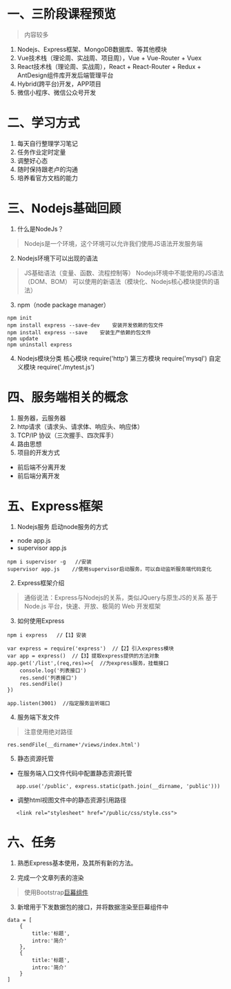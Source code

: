 
# 一、三阶段课程预览
> 内容较多
1. Nodejs、Express框架、MongoDB数据库、等其他模块
2. Vue技术栈（理论周、实战周、项目周），Vue + Vue-Router + Vuex
3. React技术栈（理论周、实战周），React + React-Router + Redux + AntDesign组件库开发后端管理平台
4. Hybrid(跨平台)开发，APP项目
5. 微信小程序、微信公众号开发

# 二、学习方式
1. 每天自行整理学习笔记 
2. 任务作业定时定量 
3. 调整好心态 
4. 随时保持跟老卢的沟通
5. 培养看官方文档的能力

# 三、Nodejs基础回顾
1. 什么是NodeJs？
> Nodejs是一个环境，这个环境可以允许我们使用JS语法开发服务端

2. Nodejs环境下可以出现的语法
> JS基础语法（变量、函数、流程控制等）
> Nodejs环境中不能使用的JS语法（DOM、BOM）
> 可以使用的新语法（模块化、Nodejs核心模块提供的语法）

3. npm（node package manager）
```
npm init
npm install express --save-dev    安装开发依赖的包文件
npm install express --save    安装生产依赖的包文件
npm update
npm uninstall express
```

4. Nodejs模块分类
核心模块     require('http')
第三方模块   require('mysql')
自定义模块   require('./mytest.js')

# 四、服务端相关的概念
1. 服务器，云服务器
2. http请求（请求头、请求体、响应头、响应体）
3. TCP/IP 协议（三次握手、四次挥手）
4. 路由思想
5. 项目的开发方式
 + 前后端不分离开发
 + 前后端分离开发

# 五、Express框架
1. Nodejs服务
启动node服务的方式
 + node app.js
 + supervisor app.js
 ```
 npm i supervisor -g   //安装
 supervisor app.js    //使用supervisor启动服务，可以自动监听服务端代码变化
 ```

2. Express框架介绍
> 通俗说法：Express与Nodejs的关系，类似JQuery与原生JS的关系
> 基于 Node.js 平台，快速、开放、极简的 Web 开发框架

3. 如何使用Express
```
npm i express   //【1】安装

var express = require('express')  //【2】引入express模块
var app = express()  //【3】提取express提供的方法对象
app.get('/list',(req,res)=>{  //为express服务，挂载接口
    console.log('列表接口')
    res.send('列表接口')
    res.sendFile()
})

app.listen(3001)  //指定服务监听端口
```

4. 服务端下发文件
> 注意使用绝对路径
```
res.sendFile(__dirname+'/views/index.html')
```

5. 静态资源托管
 + 在服务端入口文件代码中配置静态资源托管
 ```
    app.use('/public', express.static(path.join(__dirname, 'public')))
 ```
 + 调整html视图文件中的静态资源引用路径
 ```
    <link rel="stylesheet" href="/public/css/style.css">
 ```

# 六、任务
1. 熟悉Express基本使用，及其所有新的方法。

2. 完成一个文章列表的渲染 
> 使用Bootstrap[巨幕组件](https://v3.bootcss.com/components/#jumbotron)

3. 新增用于下发数据包的接口，并将数据渲染至巨幕组件中 
```
data = [
    {
        title:'标题',
        intro:'简介'
    },
    {
        title:'标题',
        intro:'简介'
    }
]
```











